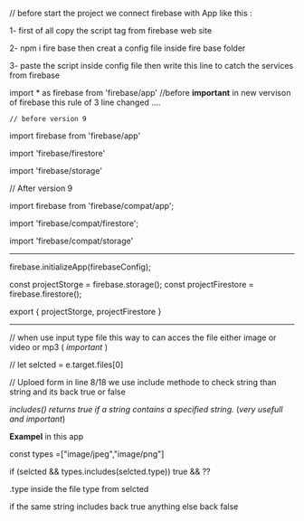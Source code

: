 // before start the project we connect firebase with App like this : 

1- first of all copy the script tag from firebase web site 

2- npm i fire base then creat a config file inside fire base folder 

3- paste the script inside config file then write this line to catch the services  from firebase 

import * as firebase from 'firebase/app' //before  **important** in new vervison of firebase this rule of 3 line changed ....
   
    // before version 9 

import firebase from 'firebase/app' 

import  'firebase/firestore'

import 'firebase/storage'   


// After version 9 

import firebase from 'firebase/compat/app';  

import 'firebase/compat/firestore'; 

import 'firebase/compat/storage' 


---

 firebase.initializeApp(firebaseConfig);

   const projectStorge = firebase.storage();
   const projectFirestore = firebase.firestore();

   export { projectStorge, projectFirestore } 


--- 

  // when use input type file this way to can acces the file either image or video or mp3 ( *important* )

 // let selcted = e.target.files[0]  



// Uploed form in line 8/18 
we use include methode to check string than string and its back true or false 

*includes() returns true if a string contains a specified string.*  (*very usefull and important*)

**Exampel**  in this app 

const types =["image/jpeg","image/png"]

   if (selcted && types.includes(selcted.type))   true && ?? 

.type inside the file type from selcted 

if the same string includes back true anything else back false  




